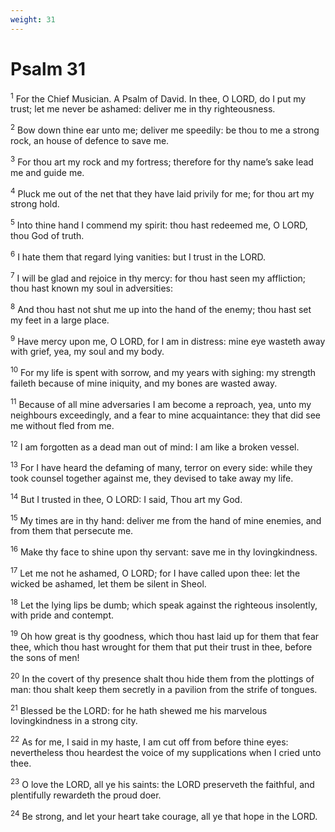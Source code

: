 ```yaml
---
weight: 31
---
```


# Psalm 31

<sup>1</sup> For the Chief Musician. A Psalm of David. In thee, O LORD, do I put my trust; let me never be ashamed: deliver me in thy righteousness. 

<sup>2</sup> Bow down thine ear unto me; deliver me speedily: be thou to me a strong rock, an house of defence to save me. 

<sup>3</sup> For thou art my rock and my fortress; therefore for thy name’s sake lead me and guide me. 

<sup>4</sup> Pluck me out of the net that they have laid privily for me; for thou art my strong hold. 

<sup>5</sup> Into thine hand I commend my spirit: thou hast redeemed me, O LORD, thou God of truth. 

<sup>6</sup> I hate them that regard lying vanities: but I trust in the LORD. 

<sup>7</sup> I will be glad and rejoice in thy mercy: for thou hast seen my affliction; thou hast known my soul in adversities: 

<sup>8</sup> And thou hast not shut me up into the hand of the enemy; thou hast set my feet in a large place. 

<sup>9</sup> Have mercy upon me, O LORD, for I am in distress: mine eye wasteth away with grief, yea, my soul and my body. 

<sup>10</sup> For my life is spent with sorrow, and my years with sighing: my strength faileth because of mine iniquity, and my bones are wasted away. 

<sup>11</sup> Because of all mine adversaries I am become a reproach, yea, unto my neighbours exceedingly, and a fear to mine acquaintance: they that did see me without fled from me. 

<sup>12</sup> I am forgotten as a dead man out of mind: I am like a broken vessel. 

<sup>13</sup> For I have heard the defaming of many, terror on every side: while they took counsel together against me, they devised to take away my life. 

<sup>14</sup> But I trusted in thee, O LORD: I said, Thou art my God. 

<sup>15</sup> My times are in thy hand: deliver me from the hand of mine enemies, and from them that persecute me. 

<sup>16</sup> Make thy face to shine upon thy servant: save me in thy lovingkindness. 

<sup>17</sup> Let me not he ashamed, O LORD; for I have called upon thee: let the wicked be ashamed, let them be silent in Sheol. 

<sup>18</sup> Let the lying lips be dumb; which speak against the righteous insolently, with pride and contempt. 

<sup>19</sup> Oh how great is thy goodness, which thou hast laid up for them that fear thee, which thou hast wrought for them that put their trust in thee, before the sons of men! 

<sup>20</sup> In the covert of thy presence shalt thou hide them from the plottings of man: thou shalt keep them secretly in a pavilion from the strife of tongues. 

<sup>21</sup> Blessed be the LORD: for he hath shewed me his marvelous lovingkindness in a strong city. 

<sup>22</sup> As for me, I said in my haste, I am cut off from before thine eyes: nevertheless thou heardest the voice of my supplications when I cried unto thee. 

<sup>23</sup> O love the LORD, all ye his saints: the LORD preserveth the faithful, and plentifully rewardeth the proud doer. 

<sup>24</sup> Be strong, and let your heart take courage, all ye that hope in the LORD. 


